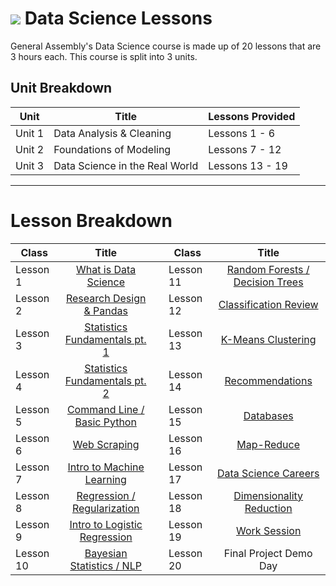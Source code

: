 # ![](https://ga-dash.s3.amazonaws.com/production/assets/logo-9f88ae6c9c3871690e33280fcf557f33.png) Data Science Lessons

General Assembly's Data Science course is made up of 20 lessons that are 3 hours each. This course is split into 3 units.

## Unit Breakdown

| Unit | Title | Lessons Provided |
| --- | --- |  --- |
| Unit 1 | Data Analysis & Cleaning | Lessons 1 - 6  | 
| Unit 2 | Foundations of Modeling | Lessons 7 - 12 |
| Unit 3 | Data Science in the Real World| Lessons 13 - 19 |

---

# Lesson Breakdown

| Class | Title |  | Class | Title |
| --- | :---: | --- |  --- | :---: |
| Lesson 1 | [What is Data Science](https://docs.google.com/presentation/d/1wTsQdfqoekxvtRveq8gKXzko-XGNP-ZTlltEfzDhoxI/edit?usp=sharing) || Lesson 11 | [Random Forests / Decision Trees](#) |
| Lesson 2 | [Research Design & Pandas](https://docs.google.com/presentation/d/1yTKZRhbwhWCSCoyA1hiSwGx3qp00zOFIW4xRISACDfs/edit?usp=sharing) || Lesson 12 | [Classification Review](#)|
| Lesson 3| [Statistics Fundamentals pt. 1](https://docs.google.com/presentation/d/13rusfmZUThZWUqip-4dnBy0EYduAYlw7ibUUCVP3VYg/edit?usp=sharing) || Lesson 13 | [K-Means Clustering](#) |
| Lesson 4 | [Statistics Fundamentals pt. 2](#) || Lesson 14 | [Recommendations](#) |
| Lesson 5 | [Command Line / Basic Python](#) || Lesson 15 | [Databases](#) |
| Lesson 6 | [Web Scraping](#) || Lesson 16 | [Map-Reduce](#) |
| Lesson 7 | [Intro to Machine Learning](#) || Lesson 17 | [Data Science Careers](#) |
| Lesson 8 | [Regression / Regularization](#)|| Lesson 18 | [Dimensionality Reduction](#) |
| Lesson 9 | [Intro to Logistic Regression](#) || Lesson 19 | [Work Session](#) |
| Lesson 10 | [Bayesian Statistics / NLP](#) ||Lesson 20 | Final Project Demo Day | 
